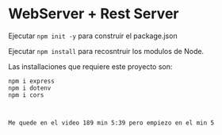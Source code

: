 # WebServer + Rest Server

Ejecutar ```npm init -y``` para construir el package.json

Ejecutar ```npm install``` para recosntruir los modulos de Node.


Las installaciones que requiere este proyecto son:
```
npm i express
npm i dotenv
npm i cors



Me quede en el video 189 min 5:39 pero empiezo en el min 5

```